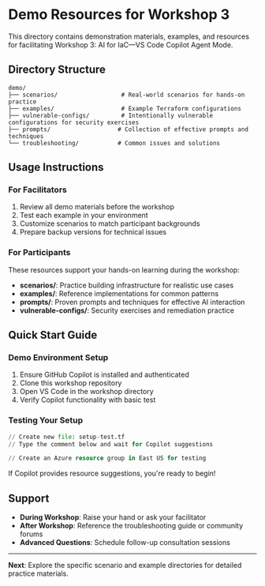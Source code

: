 # Demo Resources for Workshop 3

This directory contains demonstration materials, examples, and resources for facilitating Workshop 3: AI for IaC—VS Code Copilot Agent Mode.

## Directory Structure

```
demo/
├── scenarios/                  # Real-world scenarios for hands-on practice
├── examples/                   # Example Terraform configurations
├── vulnerable-configs/         # Intentionally vulnerable configurations for security exercises
├── prompts/                   # Collection of effective prompts and techniques
└── troubleshooting/           # Common issues and solutions
```

## Usage Instructions

### For Facilitators
1. Review all demo materials before the workshop
2. Test each example in your environment
3. Customize scenarios to match participant backgrounds
4. Prepare backup versions for technical issues

### For Participants
These resources support your hands-on learning during the workshop:
- **scenarios/**: Practice building infrastructure for realistic use cases
- **examples/**: Reference implementations for common patterns
- **prompts/**: Proven prompts and techniques for effective AI interaction
- **vulnerable-configs/**: Security exercises and remediation practice

## Quick Start Guide

### Demo Environment Setup
1. Ensure GitHub Copilot is installed and authenticated
2. Clone this workshop repository
3. Open VS Code in the workshop directory
4. Verify Copilot functionality with basic test

### Testing Your Setup
```terraform
// Create new file: setup-test.tf
// Type the comment below and wait for Copilot suggestions

// Create an Azure resource group in East US for testing
```

If Copilot provides resource suggestions, you're ready to begin!

## Support
- **During Workshop**: Raise your hand or ask your facilitator
- **After Workshop**: Reference the troubleshooting guide or community forums
- **Advanced Questions**: Schedule follow-up consultation sessions

---

**Next**: Explore the specific scenario and example directories for detailed practice materials.
